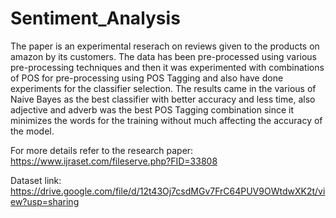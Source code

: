 # Sentiment_Analysis


The paper is an experimental reserach on reviews given to the products on amazon by its customers. The data has been pre-processed using various pre-processing techniques and then it was experimented with combinations of POS for pre-processing using POS Tagging and also have done experiments for the classifier selection. The results came in the various of Naive Bayes as the best classifier with better accuracy and less time, also adjective and adverb was the best POS Tagging combination since it minimizes the words for the training without much affecting the accuracy of the model.

For more details refer to the research paper: https://www.ijraset.com/fileserve.php?FID=33808

Dataset link: https://drive.google.com/file/d/12t43Oj7csdMGv7FrC64PUV9OWtdwXK2t/view?usp=sharing
